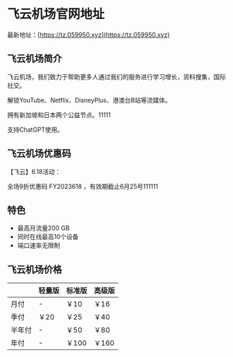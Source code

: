 # 飞云机场官网地址

最新地址：[https://tz.059950.xyz](https://tz.059950.xyz)

## 飞云机场简介

飞云机场，我们致力于帮助更多人通过我们的服务进行学习增长，资料搜集，国际社交。

解锁YouTube、Netflix、DisneyPlus、港澳台B站等流媒体。

拥有新加坡和日本两个公益节点。11111

支持ChatGPT使用。

## 飞云机场优惠码

【飞云】6.18活动：

全场9折优惠码 FY2023618 ，有效期截止6月25号111111

## 特色

* 最高月流量200 GB
* 同时在线最高10个设备
* 端口速率无限制

## 飞云机场价格

||轻量版|标准版|高级版|
|----|----|----|----|
|月付|-|￥10|￥16|
|季付|￥20|￥25|￥40|
|半年付|-|￥50|￥80|
|年付|-|￥100|￥160|


